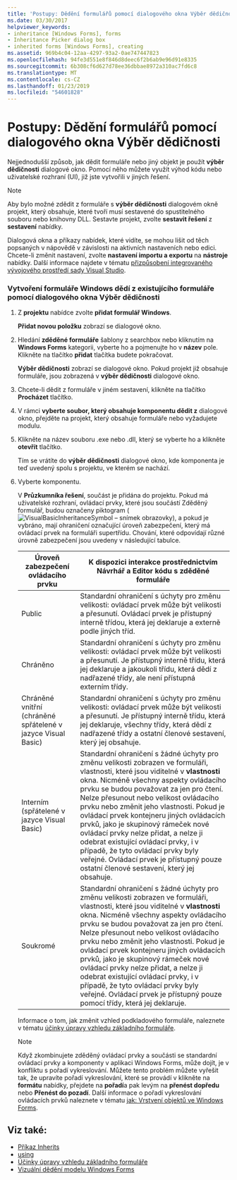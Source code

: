 ```yaml
---
title: 'Postupy: Dědění formulářů pomocí dialogového okna Výběr dědičnosti'
ms.date: 03/30/2017
helpviewer_keywords:
- inheritance [Windows Forms], forms
- Inheritance Picker dialog box
- inherited forms [Windows Forms], creating
ms.assetid: 969b4c04-12aa-4297-93a2-0ae747447823
ms.openlocfilehash: 94fe3d551e8f846d8deec6f2b6ab9e96d91e8335
ms.sourcegitcommit: 6b308cf6d627d78ee36dbbae8972a310ac7fd6c8
ms.translationtype: MT
ms.contentlocale: cs-CZ
ms.lasthandoff: 01/23/2019
ms.locfileid: "54601828"
---
```

# <a name="how-to-inherit-forms-using-the-inheritance-picker-dialog-box"></a>Postupy: Dědění formulářů pomocí dialogového okna Výběr dědičnosti
Nejjednodušší způsob, jak dědit formuláře nebo jiný objekt je použít **výběr dědičnosti** dialogové okno. Pomocí něho můžete využít výhod kódu nebo uživatelské rozhraní (UI), již jste vytvořili v jiných řešení.  
  
> [!NOTE]
>  Aby bylo možné zdědit z formuláře s **výběr dědičnosti** dialogovém okně projekt, který obsahuje, které tvoří musí sestavené do spustitelného souboru nebo knihovny DLL. Sestavte projekt, zvolte **sestavit řešení** z **sestavení** nabídky.  
>   
>  Dialogová okna a příkazy nabídek, které vidíte, se mohou lišit od těch popsaných v nápovědě v závislosti na aktivních nastaveních nebo edici. Chcete-li změnit nastavení, zvolte **nastavení importu a exportu** na **nástroje** nabídky. Další informace najdete v tématu [přizpůsobení integrovaného vývojového prostředí sady Visual Studio](/visualstudio/ide/personalizing-the-visual-studio-ide).  
  
### <a name="to-create-a-windows-form-inherited-from-an-existing-form-by-using-the-inheritance-picker"></a>Vytvoření formuláře Windows dědí z existujícího formuláře pomocí dialogového okna Výběr dědičnosti  
  
1.  Z **projektu** nabídce zvolte **přidat formulář Windows**.  
  
     **Přidat novou položku** zobrazí se dialogové okno.  
  
2.  Hledání **zděděné formuláře** šablony z searchbox nebo kliknutím na **Windows Forms** kategorii, vyberte ho a pojmenujte ho v **název** pole. Klikněte na tlačítko **přidat** tlačítka budete pokračovat.  
  
     **Výběr dědičnosti** zobrazí se dialogové okno. Pokud projekt již obsahuje formuláře, jsou zobrazená v **výběr dědičnosti** dialogové okno.  
  
3.  Chcete-li dědit z formuláře v jiném sestavení, klikněte na tlačítko **Procházet** tlačítko.  
  
4.  V rámci **vyberte soubor, který obsahuje komponentu dědit z** dialogové okno, přejděte na projekt, který obsahuje formuláře nebo vyžadujete modulu.  
  
5.  Klikněte na název souboru .exe nebo .dll, který se vyberte ho a klikněte **otevřít** tlačítko.  
  
     Tím se vrátíte do **výběr dědičnosti** dialogové okno, kde komponenta je teď uvedený spolu s projektu, ve kterém se nachází.  
  
6.  Vyberte komponentu.  
  
     V **Průzkumníka řešení**, součást je přidána do projektu. Pokud má uživatelské rozhraní, ovládací prvky, které jsou součástí Zděděný formulář, budou označeny piktogram (![VisualBasicInheritanceSymbol – snímek obrazovky](../../../../docs/framework/winforms/advanced/media/vbinheritanceglyph.gif "vbInheritanceGlyph")), a pokud je vybráno, mají ohraničení označující úroveň zabezpečení, který má ovládací prvek na formuláři supertřídu. Chování, které odpovídají různé úrovně zabezpečení jsou uvedeny v následující tabulce.  
  
    |Úroveň zabezpečení ovládacího prvku|K dispozici interakce prostřednictvím Návrhář a Editor kódu s zděděné formuláře|  
    |-------------------------------|--------------------------------------------------------------------------------|  
    |Public|Standardní ohraničení s úchyty pro změnu velikosti: ovládací prvek může být velikosti a přesunutí. Ovládací prvek je přístupný interně třídou, která jej deklaruje a externě podle jiných tříd.|  
    |Chráněno|Standardní ohraničení s úchyty pro změnu velikosti: ovládací prvek může být velikosti a přesunutí. Je přístupný interně třídu, která jej deklaruje a jakoukoli třídu, která dědí z nadřazené třídy, ale není přístupná externím třídy.|  
    |Chráněné vnitřní (chráněné spřátelené v jazyce Visual Basic)|Standardní ohraničení s úchyty pro změnu velikosti: ovládací prvek může být velikosti a přesunutí. Je přístupný interně třídu, která jej deklaruje, všechny třídy, která dědí z nadřazené třídy a ostatní členové sestavení, který jej obsahuje.|  
    |Interním (spřátelené v jazyce Visual Basic)|Standardní ohraničení s žádné úchyty pro změnu velikosti zobrazen ve formuláři, vlastnosti, které jsou viditelné v **vlastnosti** okna. Nicméně všechny aspekty ovládacího prvku se budou považovat za jen pro čtení. Nelze přesunout nebo velikost ovládacího prvku nebo změnit jeho vlastnosti. Pokud je ovládací prvek kontejneru jiných ovládacích prvků, jako je skupinový rámeček nové ovládací prvky nelze přidat, a nelze ji odebrat existující ovládací prvky, i v případě, že tyto ovládací prvky byly veřejné. Ovládací prvek je přístupný pouze ostatní členové sestavení, který jej obsahuje.|  
    |Soukromé|Standardní ohraničení s žádné úchyty pro změnu velikosti zobrazen ve formuláři, vlastnosti, které jsou viditelné v **vlastnosti** okna. Nicméně všechny aspekty ovládacího prvku se budou považovat za jen pro čtení. Nelze přesunout nebo velikost ovládacího prvku nebo změnit jeho vlastnosti. Pokud je ovládací prvek kontejneru jiných ovládacích prvků, jako je skupinový rámeček nové ovládací prvky nelze přidat, a nelze ji odebrat existující ovládací prvky, i v případě, že tyto ovládací prvky byly veřejné. Ovládací prvek je přístupný pouze pomocí třídy, která jej deklaruje.|  
  
     Informace o tom, jak změnit vzhled podkladového formuláře, naleznete v tématu [účinky úpravy vzhledu základního formuláře](../../../../docs/framework/winforms/advanced/effects-of-modifying-base-form-appearance.md).  
  
    > [!NOTE]
    >  Když zkombinujete zděděný ovládací prvky a součásti se standardní ovládací prvky a komponenty v aplikaci Windows Forms, může dojít, je v konfliktu s pořadí vykreslování. Můžete tento problém můžete vyřešit tak, že upravíte pořadí vykreslování, které se provádí v klikněte na **formátu** nabídky, přejdete na **pořadí**a pak levým na **přenést dopředu** nebo  **Přenést do pozadí**. Další informace o pořadí vykreslování ovládacích prvků naleznete v tématu [jak: Vrstvení objektů ve Windows Forms](../../../../docs/framework/winforms/controls/how-to-layer-objects-on-windows-forms.md).  
  
## <a name="see-also"></a>Viz také:
- [Příkaz Inherits](~/docs/visual-basic/language-reference/statements/inherits-statement.md)
- [using](~/docs/csharp/language-reference/keywords/using.md)
- [Účinky úpravy vzhledu základního formuláře](../../../../docs/framework/winforms/advanced/effects-of-modifying-base-form-appearance.md)
- [Vizuální dědění modelu Windows Forms](../../../../docs/framework/winforms/advanced/windows-forms-visual-inheritance.md)
